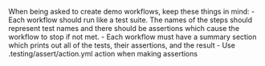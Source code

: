 When being asked to create demo workflows, keep these things in mind:
    - Each workflow should run like a test suite.  The names of the steps should represent test names and there should be assertions which cause the workflow to stop if not met.
    - Each workflow must have a summary section which prints out all of the tests, their assertions, and the result
    - Use .testing/assert/action.yml action when making assertions